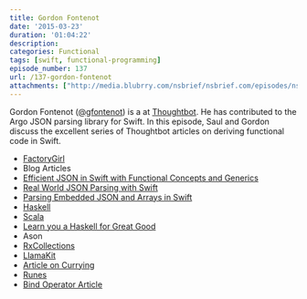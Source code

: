 ```yaml
---
title: Gordon Fontenot
date: '2015-03-23'
duration: '01:04:22'
description:
categories: Functional
tags: [swift, functional-programming]
episode_number: 137
url: /137-gordon-fontenot
attachments: ["http://media.blubrry.com/nsbrief/nsbrief.com/episodes/nsbrief_137_gordon_fontenot.m4a"]
---
```



Gordon Fontenot ([@gfontenot](http://twitter.com/gfontenot)) is a at [Thoughtbot](http://thoughtbot.com). He has contributed to the Argo JSON parsing library for Swift. In this episode, Saul and Gordon discuss the excellent series of Thoughtbot articles on deriving functional code in Swift.

* [FactoryGirl](https://github.com/thoughtbot/factory_girl)
* Blog Articles
 * [Efficient JSON in Swift with Functional Concepts and Generics](http://robots.thoughtbot.com/efficient-json-in-swift-with-functional-concepts-and-generics)
 * [Real World JSON Parsing with Swift](http://robots.thoughtbot.com/real-world-json-parsing-with-swift)
 * [Parsing Embedded JSON and Arrays in Swift](https://robots.thoughtbot.com/parsing-embedded-json-and-arrays-in-swift)
* [Haskell](http://haskell.org)
* [Scala](http://scala-lang.org)
* [Learn you a Haskell for Great Good](http://learnyouahaskell.com)
* Ason
* [RxCollections](https://github.com/robrix/RXCollections)
* [LlamaKit](https://github.com/LlamaKit/LlamaKit)
* [Article on Currying](https://robots.thoughtbot.com/introduction-to-function-currying-in-swift)
* [Runes](https://github.com/thoughtbot/runes)
* [Bind Operator Article](http://five.agency/solving-the-binding-problem-with-swift/)